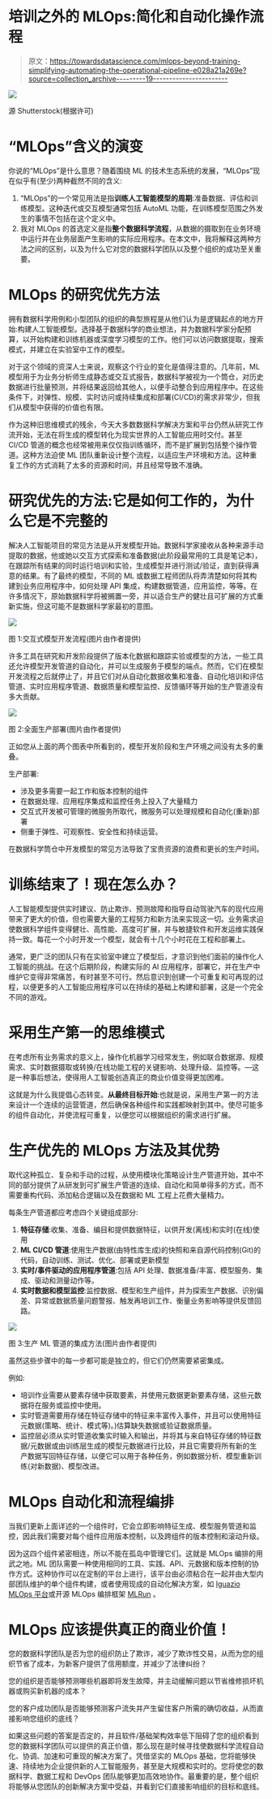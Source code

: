 # 培训之外的 MLOps:简化和自动化操作流程

> 原文：<https://towardsdatascience.com/mlops-beyond-training-simplifying-automating-the-operational-pipeline-e028a21a269e?source=collection_archive---------19----------------------->

![](img/394f95e168be68635865478a838a369f.png)

源 Shutterstock(根据许可)

# “MLOps”含义的演变

你说的“MLOps”是什么意思？随着围绕 ML 的技术生态系统的发展，“MLOps”现在似乎有(至少)两种截然不同的含义:

1.  “MLOps”的一个常见用法是指**训练人工智能模型的周期**:准备数据、评估和训练模型。这种迭代或交互模型通常包括 AutoML 功能，在训练模型范围之外发生的事情不包括在这个定义中。
2.  我对 MLOps 的首选定义是指**整个数据科学流程**，从数据的摄取到在业务环境中运行并在业务层面产生影响的实际应用程序。在本文中，我将解释这两种方法之间的区别，以及为什么它对您的数据科学团队以及整个组织的成功至关重要。

# MLOps 的研究优先方法

拥有数据科学用例和小型团队的组织的典型旅程是从他们认为是逻辑起点的地方开始:构建人工智能模型。选择基于数据科学的商业想法，并为数据科学家分配预算，以开始构建和训练机器或深度学习模型的工作。他们可以访问数据提取，搜索模式，并建立在实验室中工作的模型。

对于这个领域的资深人士来说，观察这个行业的变化是值得注意的。几年前，ML 模型用于为业务分析师生成静态或交互式报告，数据科学被视为一个筒仓，对历史数据进行批量预测，并将结果返回给其他人，以便手动整合到应用程序中。在这些条件下，对弹性、规模、实时访问或持续集成和部署(CI/CD)的需求非常少，但我们从模型中获得的价值也有限。

作为这种旧思维模式的残余，今天大多数数据科学解决方案和平台仍然从研究工作流开始，无法在将生成的模型转化为现实世界的人工智能应用时交付。甚至 CI/CD 管道的概念也经常被用来仅仅指训练循环，而不是扩展到包括整个操作管道。这种方法迫使 ML 团队重新设计整个流程，以适应生产环境和方法。这种重复工作的方式消耗了太多的资源和时间，并且经常导致不准确。

# 研究优先的方法:它是如何工作的，为什么它是不完整的

解决人工智能项目的常见方法是从开发模型开始。数据科学家接收从各种来源手动提取的数据，他或她以交互方式探索和准备数据(此阶段最常用的工具是笔记本)，在跟踪所有结果的同时运行培训和实验，生成模型并进行测试/验证，直到获得满意的结果。有了最终的模型，不同的 ML 或数据工程师团队将弄清楚如何将其构建到业务应用程序中，如何处理 API 集成，构建数据管道，应用监控，等等。在许多情况下，原始数据科学将被搁置一旁，并以适合生产的健壮且可扩展的方式重新实施，但这可能不是数据科学家最初的意图。

![](img/694a33a4e155a0f482af8e9fd0896441.png)

图 1:交互式模型开发流程(图片由作者提供)

许多工具在研究和开发阶段提供了版本化数据和跟踪实验或模型的方法，一些工具还允许模型开发管道的自动化，并可以生成服务于模型的端点。然而，它们在模型开发流程之后就停止了，并且它们对从自动化数据收集和准备、自动化培训和评估管道、实时应用程序管道、数据质量和模型监控、反馈循环等开始的生产管道没有多大贡献。

![](img/1c9d916bbf7f6039c9c20f7e91f50f43.png)

图 2:全面生产部署(图片由作者提供)

正如您从上面的两个图表中所看到的，模型开发阶段和生产环境之间没有太多的重叠。

生产部署:

*   涉及更多需要一起工作和版本控制的组件
*   在数据处理、应用程序集成和监控任务上投入了大量精力
*   交互式开发被可管理的微服务所取代，微服务可以处理规模和自动化(重新)部署
*   侧重于弹性、可观察性、安全性和持续运营。

在数据科学筒仓中开发模型的常见方法导致了宝贵资源的浪费和更长的生产时间。

# 训练结束了！现在怎么办？

人工智能模型提供实时建议、防止欺诈、预测故障和指导自动驾驶汽车的现代应用带来了更大的价值，但也需要大量的工程努力和新方法来实现这一切。业务需求迫使数据科学组件变得健壮、高性能、高度可扩展，并与敏捷软件和开发运维实践保持一致。每花一个小时开发一个模型，就会有十几个小时花在工程和部署上。

通常，更广泛的团队只有在实验室中建立了模型后，才意识到他们面前的操作化人工智能的挑战。在这个后期阶段，构建实际的 AI 应用程序，部署它，并在生产中维护它变得非常痛苦，有时甚至不可行。然后意识到创建一个可重复和可再现的过程，以便更多的人工智能应用程序可以在持续的基础上构建和部署，这是一个完全不同的游戏。

# 采用生产第一的思维模式

在考虑所有业务需求的意义上，操作化机器学习经常发生，例如联合数据源、规模需求、实时数据摄取或转换/在线功能工程的关键影响、处理升级、监控等。—这是一种事后想法，使得用人工智能创造真正的商业价值变得更加困难。

这就是为什么我提倡心态转变。**从最终目标开始**:也就是说，采用生产第一的方法来设计一个连续的运营管道，然后确保各种组件和实践都映射到其中。使尽可能多的组件自动化，并使流程可重复，以便您可以根据组织的需求进行扩展。

# 生产优先的 MLOps 方法及其优势

取代这种孤立、复杂和手动的过程，从使用模块化策略设计生产管道开始，其中不同的部分提供了从研发到可扩展生产管道的连续、自动化和简单得多的方式，而不需要重构代码、添加粘合逻辑以及在数据和 ML 工程上花费大量精力。

每条生产管道都应考虑四个关键组成部分:

1.  **特征存储**:收集、准备、编目和提供数据特征，以供开发(离线)和实时(在线)使用
2.  **ML CI/CD 管道**:使用生产数据(由特性库生成)的快照和来自源代码控制(Git)的代码，自动训练、测试、优化、部署或更新模型
3.  **实时/事件驱动的应用程序管道**:包括 API 处理、数据准备/丰富、模型服务、集成、驱动和测量动作等。
4.  **实时数据和模型监控**:监控数据、模型和生产组件，并为探索生产数据、识别偏差、异常或数据质量问题警报、触发再培训工作、衡量业务影响等提供反馈回路。

![](img/39d1d8f98ed8263d001836c33c05b8b3.png)

图 3:生产 ML 管道的集成方法(图片由作者提供)

虽然这些步骤中的每一步都可能是独立的，但它们仍然需要紧密集成。

例如:

*   培训作业需要从要素存储中获取要素，并使用元数据更新要素存储，这些元数据将在服务或监控中使用。
*   实时管道需要用存储在特征存储中的特征来丰富传入事件，并且可以使用特征元数据(策略、统计、模式等)。)估算缺失数据或验证数据质量。
*   监控层必须从实时管道收集实时输入和输出，并将其与来自特征存储的特征数据/元数据或由训练层生成的模型元数据进行比较，并且它需要将所有新的生产数据写回特征存储，以便它可以用于各种任务，例如数据分析、模型重新训练(对新数据)、模型改进。

# MLOps 自动化和流程编排

当我们更新上面详述的一个组件时，它会立即影响特征生成、模型服务管道和监控，因此我们需要对每个组件应用版本控制，以及跨组件的版本控制和滚动升级。

因为这四个组件紧密相连，所以不能在孤岛中管理它们。这就是 MLOps 编排的用武之地。ML 团队需要一种使用相同的工具、实践、API、元数据和版本控制的协作方式。这种协作可以在定制的平台上进行，该平台由必须粘合在一起并由大型内部团队维护的单个组件构建，或者使用现成的自动化解决方案，如 [Iguazio MLOps 平台](https://www.iguazio.com/)或开源 MLOps 编排框架 [MLRun](https://mlrun.org/) 。

# MLOps 应该提供真正的商业价值！

您的数据科学团队是否为您的组织防止了欺诈，减少了欺诈性交易，从而为您的组织节省了成本，为新客户提供了信用额度，并减少了法律纠纷？

您的组织是否能够预测哪些机器即将发生故障，并主动缓解问题以节省维修损坏机器或购买新机器的成本？

您的客户成功团队是否能够预测客户流失并产生留住客户所需的确切收益，从而直接影响您组织的底线？

如果这些问题的答案是否定的，并且软件/基础架构效率低下阻碍了您的组织看到您的数据科学团队可以提供的真正价值，那么现在是时候寻找使数据科学流程自动化、协调、加速和可重现的解决方案了。凭借坚实的 MLOps 基础，您将能够快速、持续地为企业提供新的人工智能服务，甚至是大规模和实时的。您将使您的数据科学、数据工程和 DevOps 团队能够更加高效地协作。最重要的是，整个组织将能够从您团队的创新解决方案中受益，并看到它们直接影响组织的目标和底线。